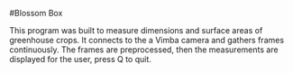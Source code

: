 #Blossom Box

This program was built to measure dimensions and surface areas of greenhouse crops. It connects to the a Vimba camera and gathers frames continuously. The frames are
preprocessed, then the measurements are displayed for the user, press Q to quit.

